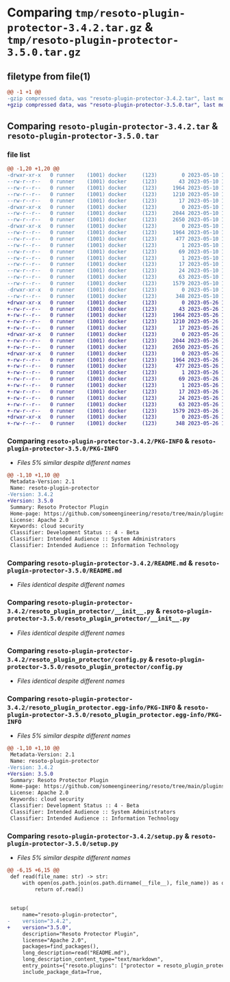 # Comparing `tmp/resoto-plugin-protector-3.4.2.tar.gz` & `tmp/resoto-plugin-protector-3.5.0.tar.gz`

## filetype from file(1)

```diff
@@ -1 +1 @@
-gzip compressed data, was "resoto-plugin-protector-3.4.2.tar", last modified: Wed May 10 12:24:45 2023, max compression
+gzip compressed data, was "resoto-plugin-protector-3.5.0.tar", last modified: Fri May 26 18:26:41 2023, max compression
```

## Comparing `resoto-plugin-protector-3.4.2.tar` & `resoto-plugin-protector-3.5.0.tar`

### file list

```diff
@@ -1,20 +1,20 @@
-drwxr-xr-x   0 runner    (1001) docker     (123)        0 2023-05-10 12:24:45.810034 resoto-plugin-protector-3.4.2/
--rw-r--r--   0 runner    (1001) docker     (123)       43 2023-05-10 12:23:04.000000 resoto-plugin-protector-3.4.2/MANIFEST.in
--rw-r--r--   0 runner    (1001) docker     (123)     1964 2023-05-10 12:24:45.810034 resoto-plugin-protector-3.4.2/PKG-INFO
--rw-r--r--   0 runner    (1001) docker     (123)     1210 2023-05-10 12:23:04.000000 resoto-plugin-protector-3.4.2/README.md
--rw-r--r--   0 runner    (1001) docker     (123)       17 2023-05-10 12:23:04.000000 resoto-plugin-protector-3.4.2/requirements.txt
-drwxr-xr-x   0 runner    (1001) docker     (123)        0 2023-05-10 12:24:45.806034 resoto-plugin-protector-3.4.2/resoto_plugin_protector/
--rw-r--r--   0 runner    (1001) docker     (123)     2044 2023-05-10 12:23:04.000000 resoto-plugin-protector-3.4.2/resoto_plugin_protector/__init__.py
--rw-r--r--   0 runner    (1001) docker     (123)     2650 2023-05-10 12:23:04.000000 resoto-plugin-protector-3.4.2/resoto_plugin_protector/config.py
-drwxr-xr-x   0 runner    (1001) docker     (123)        0 2023-05-10 12:24:45.810034 resoto-plugin-protector-3.4.2/resoto_plugin_protector.egg-info/
--rw-r--r--   0 runner    (1001) docker     (123)     1964 2023-05-10 12:24:45.000000 resoto-plugin-protector-3.4.2/resoto_plugin_protector.egg-info/PKG-INFO
--rw-r--r--   0 runner    (1001) docker     (123)      477 2023-05-10 12:24:45.000000 resoto-plugin-protector-3.4.2/resoto_plugin_protector.egg-info/SOURCES.txt
--rw-r--r--   0 runner    (1001) docker     (123)        1 2023-05-10 12:24:45.000000 resoto-plugin-protector-3.4.2/resoto_plugin_protector.egg-info/dependency_links.txt
--rw-r--r--   0 runner    (1001) docker     (123)       69 2023-05-10 12:24:45.000000 resoto-plugin-protector-3.4.2/resoto_plugin_protector.egg-info/entry_points.txt
--rw-r--r--   0 runner    (1001) docker     (123)        1 2023-05-10 12:24:45.000000 resoto-plugin-protector-3.4.2/resoto_plugin_protector.egg-info/not-zip-safe
--rw-r--r--   0 runner    (1001) docker     (123)       17 2023-05-10 12:24:45.000000 resoto-plugin-protector-3.4.2/resoto_plugin_protector.egg-info/requires.txt
--rw-r--r--   0 runner    (1001) docker     (123)       24 2023-05-10 12:24:45.000000 resoto-plugin-protector-3.4.2/resoto_plugin_protector.egg-info/top_level.txt
--rw-r--r--   0 runner    (1001) docker     (123)       63 2023-05-10 12:24:45.810034 resoto-plugin-protector-3.4.2/setup.cfg
--rw-r--r--   0 runner    (1001) docker     (123)     1579 2023-05-10 12:23:04.000000 resoto-plugin-protector-3.4.2/setup.py
-drwxr-xr-x   0 runner    (1001) docker     (123)        0 2023-05-10 12:24:45.810034 resoto-plugin-protector-3.4.2/test/
--rw-r--r--   0 runner    (1001) docker     (123)      348 2023-05-10 12:23:04.000000 resoto-plugin-protector-3.4.2/test/test_config.py
+drwxr-xr-x   0 runner    (1001) docker     (123)        0 2023-05-26 18:26:41.756013 resoto-plugin-protector-3.5.0/
+-rw-r--r--   0 runner    (1001) docker     (123)       43 2023-05-26 18:25:04.000000 resoto-plugin-protector-3.5.0/MANIFEST.in
+-rw-r--r--   0 runner    (1001) docker     (123)     1964 2023-05-26 18:26:41.756013 resoto-plugin-protector-3.5.0/PKG-INFO
+-rw-r--r--   0 runner    (1001) docker     (123)     1210 2023-05-26 18:25:04.000000 resoto-plugin-protector-3.5.0/README.md
+-rw-r--r--   0 runner    (1001) docker     (123)       17 2023-05-26 18:25:04.000000 resoto-plugin-protector-3.5.0/requirements.txt
+drwxr-xr-x   0 runner    (1001) docker     (123)        0 2023-05-26 18:26:41.756013 resoto-plugin-protector-3.5.0/resoto_plugin_protector/
+-rw-r--r--   0 runner    (1001) docker     (123)     2044 2023-05-26 18:25:04.000000 resoto-plugin-protector-3.5.0/resoto_plugin_protector/__init__.py
+-rw-r--r--   0 runner    (1001) docker     (123)     2650 2023-05-26 18:25:04.000000 resoto-plugin-protector-3.5.0/resoto_plugin_protector/config.py
+drwxr-xr-x   0 runner    (1001) docker     (123)        0 2023-05-26 18:26:41.756013 resoto-plugin-protector-3.5.0/resoto_plugin_protector.egg-info/
+-rw-r--r--   0 runner    (1001) docker     (123)     1964 2023-05-26 18:26:41.000000 resoto-plugin-protector-3.5.0/resoto_plugin_protector.egg-info/PKG-INFO
+-rw-r--r--   0 runner    (1001) docker     (123)      477 2023-05-26 18:26:41.000000 resoto-plugin-protector-3.5.0/resoto_plugin_protector.egg-info/SOURCES.txt
+-rw-r--r--   0 runner    (1001) docker     (123)        1 2023-05-26 18:26:41.000000 resoto-plugin-protector-3.5.0/resoto_plugin_protector.egg-info/dependency_links.txt
+-rw-r--r--   0 runner    (1001) docker     (123)       69 2023-05-26 18:26:41.000000 resoto-plugin-protector-3.5.0/resoto_plugin_protector.egg-info/entry_points.txt
+-rw-r--r--   0 runner    (1001) docker     (123)        1 2023-05-26 18:26:41.000000 resoto-plugin-protector-3.5.0/resoto_plugin_protector.egg-info/not-zip-safe
+-rw-r--r--   0 runner    (1001) docker     (123)       17 2023-05-26 18:26:41.000000 resoto-plugin-protector-3.5.0/resoto_plugin_protector.egg-info/requires.txt
+-rw-r--r--   0 runner    (1001) docker     (123)       24 2023-05-26 18:26:41.000000 resoto-plugin-protector-3.5.0/resoto_plugin_protector.egg-info/top_level.txt
+-rw-r--r--   0 runner    (1001) docker     (123)       63 2023-05-26 18:26:41.760013 resoto-plugin-protector-3.5.0/setup.cfg
+-rw-r--r--   0 runner    (1001) docker     (123)     1579 2023-05-26 18:25:04.000000 resoto-plugin-protector-3.5.0/setup.py
+drwxr-xr-x   0 runner    (1001) docker     (123)        0 2023-05-26 18:26:41.756013 resoto-plugin-protector-3.5.0/test/
+-rw-r--r--   0 runner    (1001) docker     (123)      348 2023-05-26 18:25:04.000000 resoto-plugin-protector-3.5.0/test/test_config.py
```

### Comparing `resoto-plugin-protector-3.4.2/PKG-INFO` & `resoto-plugin-protector-3.5.0/PKG-INFO`

 * *Files 5% similar despite different names*

```diff
@@ -1,10 +1,10 @@
 Metadata-Version: 2.1
 Name: resoto-plugin-protector
-Version: 3.4.2
+Version: 3.5.0
 Summary: Resoto Protector Plugin
 Home-page: https://github.com/someengineering/resoto/tree/main/plugins/protector
 License: Apache 2.0
 Keywords: cloud security
 Classifier: Development Status :: 4 - Beta
 Classifier: Intended Audience :: System Administrators
 Classifier: Intended Audience :: Information Technology
```

### Comparing `resoto-plugin-protector-3.4.2/README.md` & `resoto-plugin-protector-3.5.0/README.md`

 * *Files identical despite different names*

### Comparing `resoto-plugin-protector-3.4.2/resoto_plugin_protector/__init__.py` & `resoto-plugin-protector-3.5.0/resoto_plugin_protector/__init__.py`

 * *Files identical despite different names*

### Comparing `resoto-plugin-protector-3.4.2/resoto_plugin_protector/config.py` & `resoto-plugin-protector-3.5.0/resoto_plugin_protector/config.py`

 * *Files identical despite different names*

### Comparing `resoto-plugin-protector-3.4.2/resoto_plugin_protector.egg-info/PKG-INFO` & `resoto-plugin-protector-3.5.0/resoto_plugin_protector.egg-info/PKG-INFO`

 * *Files 5% similar despite different names*

```diff
@@ -1,10 +1,10 @@
 Metadata-Version: 2.1
 Name: resoto-plugin-protector
-Version: 3.4.2
+Version: 3.5.0
 Summary: Resoto Protector Plugin
 Home-page: https://github.com/someengineering/resoto/tree/main/plugins/protector
 License: Apache 2.0
 Keywords: cloud security
 Classifier: Development Status :: 4 - Beta
 Classifier: Intended Audience :: System Administrators
 Classifier: Intended Audience :: Information Technology
```

### Comparing `resoto-plugin-protector-3.4.2/setup.py` & `resoto-plugin-protector-3.5.0/setup.py`

 * *Files 5% similar despite different names*

```diff
@@ -6,15 +6,15 @@
 def read(file_name: str) -> str:
     with open(os.path.join(os.path.dirname(__file__), file_name)) as of:
         return of.read()
 
 
 setup(
     name="resoto-plugin-protector",
-    version="3.4.2",
+    version="3.5.0",
     description="Resoto Protector Plugin",
     license="Apache 2.0",
     packages=find_packages(),
     long_description=read("README.md"),
     long_description_content_type="text/markdown",
     entry_points={"resoto.plugins": ["protector = resoto_plugin_protector:ProtectorPlugin"]},
     include_package_data=True,
```

